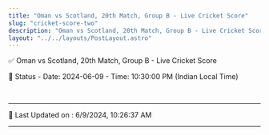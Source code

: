 ```yaml
---
title: "Oman vs Scotland, 20th Match, Group B - Live Cricket Score"
slug: "cricket-score-two"
description: "Oman vs Scotland, 20th Match, Group B - Live Cricket Score - Date: 2024-06-09 - Time: 10:30:00 PM (Indian Local Time)."
layout: "../../layouts/PostLayout.astro"
--- 
```


✅ Oman vs Scotland, 20th Match, Group B - Live Cricket Score

📑 Status - Date: 2024-06-09 - Time: 10:30:00 PM (Indian Local Time)

<br />

***

📝 Last Updated on : 6/9/2024, 10:26:37 AM

***

